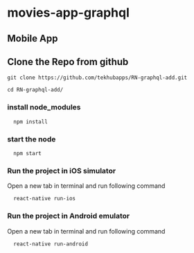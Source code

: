 # movies-app-graphql

## Mobile App


## Clone the Repo from  github

```
git clone https://github.com/tekhubapps/RN-graphql-add.git
```


```
cd RN-graphql-add/
```

### install node_modules

```
  npm install
```

### start the node

```
  npm start
```

### Run the project in iOS simulator
Open a new tab in terminal and run following command
```
  react-native run-ios
```

### Run the project in Android emulator
Open a new tab in terminal and run following command
```
  react-native run-android
```